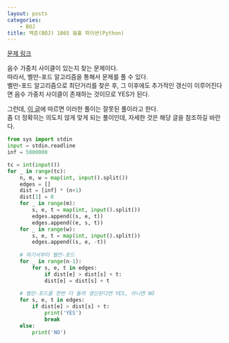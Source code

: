 ```yaml
---
layout: posts
categories:
    - BOJ
title: 백준(BOJ) 1865 웜홀 파이썬(Python)
---
```


[문제 링크](https://www.acmicpc.net/problem/1865)

음수 가중치 사이클이 있는지 찾는 문제이다.  
따라서, 벨만-포드 알고리즘을 통해서 문제를 풀 수 있다.  
벨만-포드 알고리즘으로 최단거리를 찾은 후, 그 이후에도 추가적인 갱신이 이루어진다면 음수 가중치 사이클이 존재하는 것이므로 YES가 된다.

그런데, [이 글](https://www.acmicpc.net/board/view/72995)에 따르면 이러한 풀이는 잘못된 풀이라고 한다.  
좀 더 정확히는 의도치 않게 맞게 되는 풀이인데, 자세한 것은 해당 글을 참조하길 바란다.

```python
from sys import stdin
input = stdin.readline
inf = 5000000

tc = int(input())
for _ in range(tc):
    n, m, w = map(int, input().split())
    edges = []
    dist = [inf] * (n+1)
    dist[1] = 0
    for _ in range(m):
        s, e, t = map(int, input().split())
        edges.append((s, e, t))
        edges.append((e, s, t))
    for _ in range(w):
        s, e, t = map(int, input().split())
        edges.append((s, e, -t))
    
    # 여기서부터 벨만-포드
    for _ in range(n-1):
        for s, e, t in edges:
            if dist[e] > dist[s] + t:
            dist[e] = dist[s] + t
	
    # 벨만-포드를 한번 더 돌려 갱신된다면 YES, 아니면 NO
    for s, e, t in edges:
        if dist[e] > dist[s] + t:
            print('YES')
            break
    else:
        print('NO')
```
